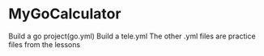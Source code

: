 # MyGoCalculator
Build a go project(go.yml)
Build a tele.yml 
The other .yml files are practice files from the lessons

